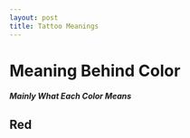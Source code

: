 ```yaml
---
layout: post
title: Tattoo Meanings 
---
```


# Meaning Behind Color 
##### Mainly What Each Color Means


 Red 
------



